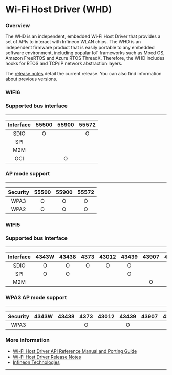 # Wi-Fi Host Driver (WHD)

### Overview
The WHD is an independent, embedded Wi-Fi Host Driver that provides a set of APIs to interact with Infineon WLAN chips. The WHD is an independent firmware product that is easily portable to any embedded software environment, including popular IoT frameworks such as Mbed OS, Amazon FreeRTOS and Azure RTOS ThreadX. Therefore, the WHD includes hooks for RTOS and TCP/IP network abstraction layers.

The [release notes](./RELEASE.md) detail the current release. You can also find information about previous versions.

### WIFI6

### Supported bus interface
---------------------------------
|  Interface  |55500|55900|55572|
|:-----------:|:---:|:---:|:---:|
|  SDIO       |  O  |     |  O  | 
|  SPI        |     |     |     |
|  M2M        |     |     |     |
|  OCI        |     |  O  |     |

### AP mode support 
---------------------------------
|  Security   |55500|55900|55572|
|:-----------:|:---:|:---:|:---:|
|  WPA3       |  O  |  O  |  O  |
|  WPA2       |  O  |  O  |  O  |

### WIFI5

### Supported bus interface
---------------------------------------------------------
|  Interface  |4343W|43438|4373 |43012|43439|43907|43022|
|:-----------:|:---:|:---:|:---:|:---:|:---:|:---:|:---:|
|  SDIO       |  O  |  O  |  O  |  O  |  O  |     |  O  |
|  SPI        |  O  |  O  |     |     |  O  |     |     |
|  M2M        |     |     |     |     |     |  O  |     |

### WPA3 AP mode support
---------------------------------------------------------
|  Security   |4343W|43438|4373 |43012|43439|43907|43022|
|:-----------:|:---:|:---:|:---:|:---:|:---:|:---:|:---:|
|  WPA3       |     |     |  O  |     |  O  |     |     |


### More information
* [Wi-Fi Host Driver API Reference Manual and Porting Guide](https://infineon.github.io/wifi-host-driver/html/index.html)
* [Wi-Fi Host Driver Release Notes](./RELEASE.md)
* [Infineon Technologies](http://www.infineon.com)

---
